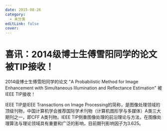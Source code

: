 ```yaml
---
date: 2015-08-26
category:
  - 未分类
editLink: false
cover: 
---
```



# 喜讯：2014级博士生傅雪阳同学的论文被TIP接收！

2014级博士生傅雪阳同学的论文 "A Probabilistic Method for Image Enhancement with Simultaneous Illumination and Reflectance Estimation" 被IEEE TIP接收！
<!-- more -->


IEEE TIP是IEEE Transactions on Image Processing的简称，是图像处理领域的顶级刊物，中国计算机学会推荐国际学术刊物（计算机图形学与多媒体）A类三大期刊之一，即CFF A类刊物。IEEE TIP侧重图像处理的前沿理论与方法，在图像处理算法与理论领域具有重要和广泛的影响，目前期刊影响因子为3.625。